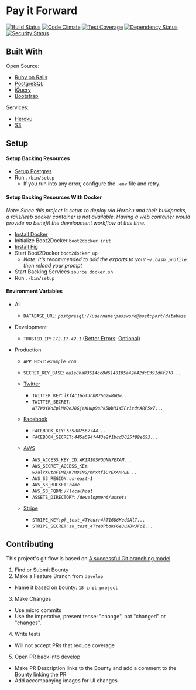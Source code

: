 # Pay it Forward
[![Build Status](http://img.shields.io/travis/asm-products/pay-it-forward/develop.svg)](//travis-ci.org/asm-products/pay-it-forward)
[![Code Climate](http://img.shields.io/codeclimate/github/asm-products/pay-it-forward.svg)](//codeclimate.com/github/asm-products/pay-it-forward)
[![Test Coverage](https://img.shields.io/codeclimate/coverage/github/asm-products/pay-it-forward.svg)](https://codeclimate.com/github/asm-products/pay-it-forward)
[![Dependency Status](http://img.shields.io/gemnasium/asm-products/pay-it-forward.svg)](//gemnasium.com/asm-products/pay-it-forward)
[![Security Status](http://hakiri.io/github/asm-products/pay-it-forward/develop.svg)](//hakiri.io/github/asm-products/pay-it-forward/develop)

## Built With
Open Source:
- [Ruby on Rails](//github.com/rails/rails)
- [PostgreSQL](//www.postgresql.org/)
- [jQuery](//jquery.com/)
- [Bootstrap](//github.com/twbs/bootstrap)

Services:
- [Heroku](//www.heroku.com/)
- [S3](//aws.amazon.com/s3/)

## Setup
#### Setup Backing Resources
- [Setup Postgres](//wiki.postgresql.org/wiki/Detailed_installation_guides)
- Run `./bin/setup`
  - If you run into any error, configure the `.env` file and retry.

#### Setup Backing Resources With Docker
_Note: Since this project is setup to deploy via Heroku and their buildpacks, a rails/web docker container is not available. Having a web container would provide no benefit the development workflow at this time._
- [Install Docker](https://docs.docker.com/installation/mac/)
- Initialize Boot2Docker `boot2docker init`
- [Install Fig](http://www.fig.sh/install.html)
- Start Boot2Docker `boot2docker up`
  - _Note: It's recommended to add the exports to your `~/.bash_profile` then reload your prompt_
- Start Backing Services `source docker.sh`
- Run `./bin/setup`

#### Environment Variables
- All
  - `DATABASE_URL`: _`postgresql://username:password@host:port/database`_

- Development
  - `TRUSTED_IP`: _`172.17.42.1`_ ([Better Errors](//github.com/charliesome/better_errors): [Optional](//github.com/charliesome/better_errors#security))

- Production
  - `APP_HOST`: _`example.com`_
  - `SECRET_KEY_BASE`: _`ea1e8ba83614cc8d6140105a42642dc8391d6f2f8...`_

  - [Twitter](//apps.twitter.com/)
    - `TWITTER_KEY`: _`lkfAc16oTJcbR766zw8GDw...`_
    - `TWITTER_SECRET`: _`NT7WOYKnZplMYQeJ8GjeXHup9sPk5WbR1WZFritdnARP5x7...`_

  - [Facebook](//developers.facebook.com)
    - `FACEBOOK_KEY`: _`559887567744...`_
    - `FACEBOOK_SECRET`: _`445a594f443e2f1bcd3025f99e693...`_

  - [AWS](//aws.amazon.com/)
    - `AWS_ACCESS_KEY_ID`: _`AKIAIOSFODNN7EXAM...`_
    - `AWS_SECRET_ACCESS_KEY`: _`wJalrXUtnFEMI/K7MDENG/bPxRfiCYEXAMPLE...`_
    - `AWS_S3_REGION`: _`us-east-1`_
    - `AWS_S3_BUCKET`: _`name`_
    - `AWS_S3_FQDN`: _`//localhost`_
    - `ASSETS_DIRECTORY`: _`/development/assets`_

  - [Stripe](//stripe.com/)
    - `STRIPE_KEY`: _`pk_test_4TYeurr4kT16D6KedSAlT...`_
    - `STRIPE_SECRET`: _`sk_test_4TYeUPbdKFGeJUXBVJFoI...`_

## Contributing
This project's git flow is based on [A successful Git branching model](http://nvie.com/posts/a-successful-git-branching-model/)

1. Find or Submit Bounty
2. Make a Feature Branch from `develop`
  - Name it based on bounty: `18-init-project`
3. Make Changes
  - Use micro commits
  - Use the imperative, present tense: "change", not "changed" or "changes".
4. Write tests
  - Will not accept PRs that reduce coverage
5. Open PR back into develop
  - Make PR Description links to the Bounty and add a comment to the Bounty linking the PR
  - Add accompanying images for UI changes
